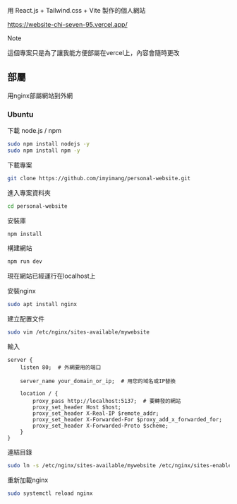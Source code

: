 用 React.js + Tailwind.css + Vite 製作的個人網站

https://website-chi-seven-95.vercel.app/

> [!NOTE]  
> 這個專案只是為了讓我能方便部屬在vercel上，內容會隨時更改


## 部屬
用nginx部屬網站到外網

### Ubuntu
下載 node.js / npm
```bash
sudo npm install nodejs -y
sudo npm install npm -y
```

下載專案
```bash
git clone https://github.com/imyimang/personal-website.git
```

進入專案資料夾
```bash
cd personal-website
```

安裝庫
```bash
npm install
```

構建網站
```bash
npm run dev
```

現在網站已經運行在localhost上

安裝nginx
```bash
sudo apt install nginx
```
建立配置文件
```bash
sudo vim /etc/nginx/sites-available/mywebsite
```

輸入
```nginx
server {
    listen 80;  # 外網要用的端口

    server_name your_domain_or_ip;  # 用您的域名或IP替換

    location / {
        proxy_pass http://localhost:5137;  # 要轉發的網站
        proxy_set_header Host $host;
        proxy_set_header X-Real-IP $remote_addr;
        proxy_set_header X-Forwarded-For $proxy_add_x_forwarded_for;
        proxy_set_header X-Forwarded-Proto $scheme;
    }
}
```

連結目錄
```bash
sudo ln -s /etc/nginx/sites-available/mywebsite /etc/nginx/sites-enabled/
```

重新加載nginx
```bash
sudo systemctl reload nginx
```